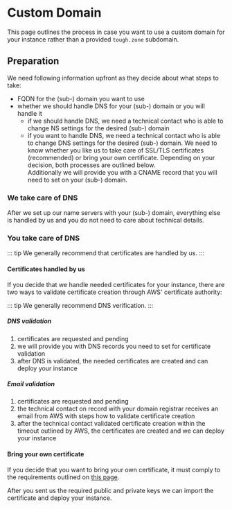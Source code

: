 # Custom Domain

This page outlines the process in case you want to use a custom domain for your instance rather
than a provided `tough.zone` subdomain.

## Preparation

We need following information upfront as they decide about what steps to take:

- FQDN for the (sub-) domain you want to use
- whether we should handle DNS for your (sub-) domain or you will handle it
  - if we should handle DNS, we need a technical contact who is able to change NS settings for the
    desired (sub-) domain
  - if you want to handle DNS, we need a technical contact who is able to change DNS settings for
    the desired (sub-) domain. We need to know whether you like us to take care of SSL/TLS
    certificates (recommended) or bring your own certificate. Depending on your decision, both
    processes are outlined below.<br />
    Additionally we will provide you with a CNAME record that you will need to set on your (sub-)
    domain.

### We take care of DNS

After we set up our name servers with your (sub-) domain, everything else is handled by us and you
do not need to care about technical details.

### You take care of DNS

::: tip
We generally recommend that certificates are handled by us.
:::

#### Certificates handled by us

If you decide that we handle needed certificates for your instance, there are two ways to validate
certificate creation through AWS' certificate authority:

::: tip
We generally recommend DNS verification.
:::

##### DNS validation
  1. certificates are requested and pending
  2. we will provide you with DNS records you need to set for certificate validation
  3. after DNS is validated, the needed certificates are created and can deploy your instance

##### Email validation
  1. certificates are requested and pending
  2. the technical contact on record with your domain registrar receives an email from AWS with
     steps how to validate certificate creation
  3. after the technical contact validated certificate creation within the timeout outlined by AWS,
     the certificates are created and we can deploy your instance

#### Bring your own certificate

If you decide that you want to bring your own certificate, it must comply to the requirements
outlined on [this page](https://docs.aws.amazon.com/AmazonCloudFront/latest/DeveloperGuide/cnames-and-https-requirements.html).

After you sent us the required public and private keys we can import the certificate and deploy
your instance.
